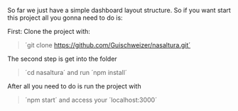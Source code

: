 So far we just have a simple dashboard layout structure.
So if you want start this project all you gonna need to do is:

First:
Clone the project with: 
> ´git clone https://github.com/Guischweizer/nasaltura.git´

The second step is get into the folder
> ´cd nasaltura´
 and run 
> ´npm install´

After all you need to do is run the project with 
>´npm start´ 
and access your 
>´localhost:3000´